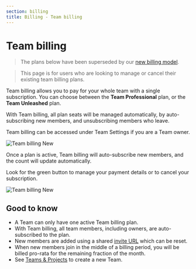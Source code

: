 ```yaml
---
section: billing
title: Billing - Team billing
---
```


<script context="module">
  export const prerender = true;
</script>

# Team billing

> The plans below have been superseded by our [new billing model](/docs/configure/billing).

> This page is for users who are looking to manage or cancel their existing team billing plans.

Team billing allows you to pay for your whole team with a single subscription. You can choose between the **Team Professional** plan, or the **Team Unleashed** plan.

With Team billing, all plan seats will be managed automatically, by auto-subscribing new members, and unsubscribing members who leave.

Team billing can be accessed under Team Settings if you are a Team owner.

![Team billing New](../../../static/images/docs/team-billing-new.png)

Once a plan is active, Team billing will auto-subscribe new members, and the count will update automatically.

Look for the green button to manage your payment details or to cancel your subscription.

![Team billing New](../../../static/images/docs/team-billing-subscribed.png)

## Good to know

- A Team can only have one active Team billing plan.
- With Team billing, all team members, including owners, are auto-subscribed to the plan.
- New members are added using a shared [invite URL](/docs/configure#add-members-to-a-team) which can be reset.
- When new members join in the middle of a billing period, you will be billed pro-rata for the remaining fraction of the month.
- See [Teams & Projects](/docs/configure) to create a new Team.
